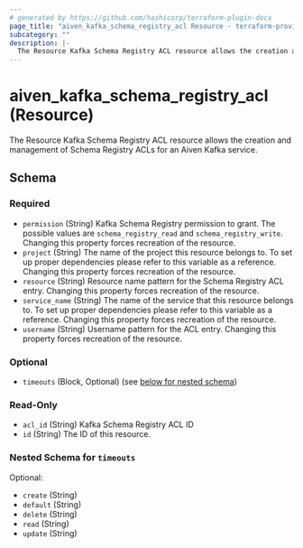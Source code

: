 ```yaml
---
# generated by https://github.com/hashicorp/terraform-plugin-docs
page_title: "aiven_kafka_schema_registry_acl Resource - terraform-provider-aiven"
subcategory: ""
description: |-
  The Resource Kafka Schema Registry ACL resource allows the creation and management of Schema Registry ACLs for an Aiven Kafka service.
---
```


# aiven_kafka_schema_registry_acl (Resource)

The Resource Kafka Schema Registry ACL resource allows the creation and management of Schema Registry ACLs for an Aiven Kafka service.



<!-- schema generated by tfplugindocs -->
## Schema

### Required

- `permission` (String) Kafka Schema Registry permission to grant. The possible values are `schema_registry_read` and `schema_registry_write`. Changing this property forces recreation of the resource.
- `project` (String) The name of the project this resource belongs to. To set up proper dependencies please refer to this variable as a reference. Changing this property forces recreation of the resource.
- `resource` (String) Resource name pattern for the Schema Registry ACL entry. Changing this property forces recreation of the resource.
- `service_name` (String) The name of the service that this resource belongs to. To set up proper dependencies please refer to this variable as a reference. Changing this property forces recreation of the resource.
- `username` (String) Username pattern for the ACL entry. Changing this property forces recreation of the resource.

### Optional

- `timeouts` (Block, Optional) (see [below for nested schema](#nestedblock--timeouts))

### Read-Only

- `acl_id` (String) Kafka Schema Registry ACL ID
- `id` (String) The ID of this resource.

<a id="nestedblock--timeouts"></a>
### Nested Schema for `timeouts`

Optional:

- `create` (String)
- `default` (String)
- `delete` (String)
- `read` (String)
- `update` (String)
